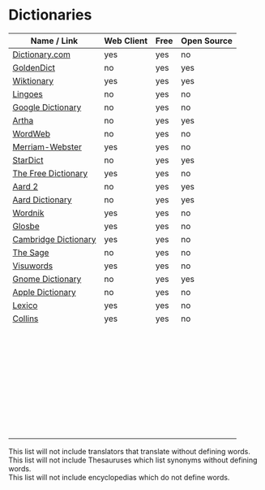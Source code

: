 # Dictionaries
| Name / Link                                                                                                                | Web Client | Free | Open Source |
| -------------------------------------------------------------------------------------------------------------------------- | ---------- | ---- | ----------- |
| [Dictionary.com](https://www.dictionary.com/)                                                                              | yes        | yes  | no          |
| [GoldenDict](http://goldendict.org/)                                                                                       | no         | yes  | yes         |
| [Wiktionary](https://www.wiktionary.org/)                                                                                  | yes        | yes  | yes         |
| [Lingoes](http://www.lingoes.net/en/index.html)                                                                            | no         | yes  | no          |
| [Google Dictionary](https://chrome.google.com/webstore/detail/google-dictionary-by-goog/mgijmajocgfcbeboacabfgobmjgjcoja/) | no         | yes  | no          |
| [Artha](https://sourceforge.net/projects/artha/)                                                                           | no         | yes  | yes         |
| [WordWeb](https://wordweb.info/)                                                                                           | no         | yes  | no          |
| [Merriam-Webster](https://www.merriam-webster.com/)                                                                        | yes        | yes  | no          |
| [StarDict](http://stardict-4.sourceforge.net/)                                                                             | no         | yes  | yes         |
| [The Free Dictionary](http://www.thefreedictionary.com/)                                                                   | yes        | yes  | no          |
| [Aard 2](http://aarddict.org/)                                                                                             | no         | yes  | yes         |
| [Aard Dictionary](http://aarddict.org/1/)                                                                                  | no         | yes  | yes         |
| [Wordnik](https://www.wordnik.com/)                                                                                        | yes        | yes  | no          |
| [Glosbe](https://glosbe.com/)                                                                                              | yes        | yes  | no          |
| [Cambridge Dictionary](https://dictionary.cambridge.org/)                                                                  | yes        | yes  | no          |
| [The Sage](https://www.sequencepublishing.com/1/thesage/thesage.html)                                                      | no         | yes  | no          |
| [Visuwords](https://visuwords.com/)                                                                                        | yes        | yes  | no          |
| [Gnome Dictionary](https://gitlab.gnome.org/GNOME/gnome-dictionary/)                                                       | no         | yes  | yes         |
| [Apple Dictionary](https://support.apple.com/en-us/HT2496)                                                                 | no         | yes  | no          |
| [Lexico](https://www.lexico.com/)                                                                                          | yes        | yes  | no          |
| [Collins](https://www.collinsdictionary.com/)                                                                              | yes        | yes  | no          |
| []() |  |  |  |
| []() |  |  |  |
| []() |  |  |  |
| []() |  |  |  |
| []() |  |  |  |
| []() |  |  |  |
| []() |  |  |  |
| []() |  |  |  |
| []() |  |  |  |
| []() |  |  |  |
| []() |  |  |  |
| []() |  |  |  |
| []() |  |  |  |
| []() |  |  |  |
| []() |  |  |  |
| []() |  |  |  |
| []() |  |  |  |
| []() |  |  |  |
| []() |  |  |  |
| []() |  |  |  |
| []() |  |  |  |
| []() |  |  |  |
| []() |  |  |  |
| []() |  |  |  |
| []() |  |  |  |
| []() |  |  |  |
| []() |  |  |  |
| []() |  |  |  |
| []() |  |  |  |
| []() |  |  |  |
| []() |  |  |  |
| []() |  |  |  |
| []() |  |  |  |
| []() |  |  |  |
| []() |  |  |  |
| []() |  |  |  |
| []() |  |  |  |

This list will not include translators that translate without defining words.  
This list will not include Thesauruses which list synonyms without defining words.  
This list will not include encyclopedias which do not define words.
